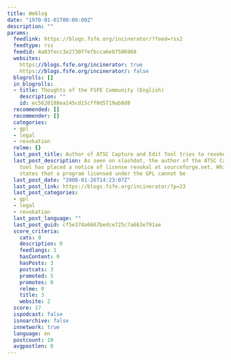 ```yaml
---
title: Weblog
date: "1970-01-01T00:00:00Z"
description: ""
params:
  feedlink: https://blogs.fsfe.org/incinerator/?feed=rss2
  feedtype: rss
  feedid: 4a03fecc3e2730f7efbcca6e87506960
  websites:
    https://blogs.fsfe.org/incinerator: true
    https://blogs.fsfe.org/incinerator/: false
  blogrolls: []
  in_blogrolls:
  - title: Thoughts of the FSFE Community (English)
    description: ""
    id: ec5620188ea145cd15cff0d5719ab8d8
  recommended: []
  recommender: []
  categories:
  - gpl
  - legal
  - revokation
  relme: {}
  last_post_title: Author of ATSC Capture and Edit Tool tries to revoke GPL
  last_post_description: As seen on slashdot, the author of the ATSC Capture and edit
    tool has placed a notice of license revokal at sourceforge.net. While the GPLv2-FAQ
    states that a program licensed under the GPL cannot be
  last_post_date: "2008-01-26T14:23:07Z"
  last_post_link: https://blogs.fsfe.org/incinerator/?p=23
  last_post_categories:
  - gpl
  - legal
  - revokation
  last_post_language: ""
  last_post_guid: cf5e374a6667bedce725c7a663e791ae
  score_criteria:
    cats: 0
    description: 0
    feedlangs: 1
    hasContent: 0
    hasPosts: 3
    postcats: 3
    promoted: 5
    promotes: 0
    relme: 0
    title: 3
    website: 2
  score: 17
  ispodcast: false
  isnoarchive: false
  innetwork: true
  language: en
  postcount: 10
  avgpostlen: 0
---
```

